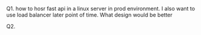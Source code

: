 Q1. how to hosr fast api in a linux server in prod environment. I also want to use load balancer later point of time. What design would be better

Q2. 
